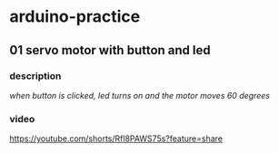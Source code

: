 # arduino-practice

## 01 servo motor with button and led
### description
*when button is clicked, led turns on and the motor moves 60 degrees*
### video
https://youtube.com/shorts/Rfl8PAWS75s?feature=share
